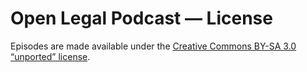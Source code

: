 # Open Legal Podcast — License

Episodes are made available under the [Creative Commons BY-SA 3.0 “unported” license][1].

[1]: https://creativecommons.org/licenses/by-sa/3.0/